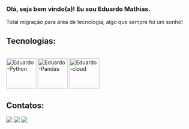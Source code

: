 ### Olá, seja bem vindo(a)! Eu sou Eduardo Mathias.

Total migração para área de tecnologia, algo que sempre foi um sonho!
<!--
**Eduardomathias09/Eduardomathias09** is a ✨ _special_ ✨ repository because its `README.md` (this file) appears on your GitHub profile.

Here are some ideas to get you started:

- 🔭 I’m currently working on ...
- 🌱 I’m currently learning ...
- 👯 I’m looking to collaborate on ...
- 🤔 I’m looking for help with ...
- 💬 Ask me about ...
- 📫 How to reach me: ...
- 😄 Pronouns: ...
- ⚡ Fun fact: ...
-->
## Tecnologias:

[Ícones de ferramentas]: #
<div style="display: inline_block"><br>
 <img height="80px" alt="Eduardo-Python" src="https://cdn.jsdelivr.net/gh/devicons/devicon/icons/python/python-original-wordmark.svg" />
 <img height="80px" alt="Eduardo-Pandas" src="https://cdn.jsdelivr.net/gh/devicons/devicon/icons/pandas/pandas-original-wordmark.svg" />
 <img height="80px" alt="Eduardo-cloud" src="https://cdn.jsdelivr.net/gh/devicons/devicon/icons/googlecloud/googlecloud-original-wordmark.svg" />
</div>

## Contatos:

[Links de contato]: #
<div> 
  <a href = "mailto:eduardo.mathiass09@gmail.com"><img src="https://img.shields.io/badge/Gmail-D14836?style=for-the-badge&logo=gmail&logoColor=white" target="_blank"></a>
  <a href="https://www.linkedin.com/in/eduardo-mathias/" target="_blank"><img src="https://img.shields.io/badge/-LinkedIn-%230077B5?style=for-the-badge&logo=linkedin&logoColor=white" target="_blank"></a>
  <a href="https://www.instagram.com/duardo_mathias/" target="_blank"><img src="https://img.shields.io/badge/-Instagram-%23E4405F?style=for-the-badge&logo=instagram&logoColor=white" target="_blank"></a>

  
